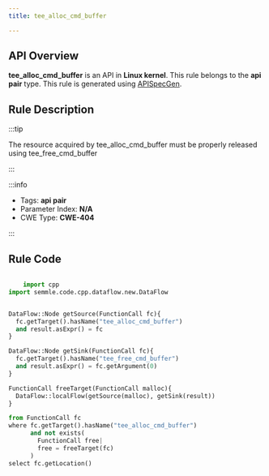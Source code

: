 ```yaml
---
title: tee_alloc_cmd_buffer

---
```



## API Overview
**tee_alloc_cmd_buffer** is an API in **Linux kernel**. This rule belongs to the **api pair** type. This rule is generated using [APISpecGen](../../tools/APISpecGen).
## Rule Description

:::tip

The resource acquired by tee_alloc_cmd_buffer must be properly released using tee_free_cmd_buffer

:::

:::info

- Tags: **api pair**
- Parameter Index: **N/A**
- CWE Type: **CWE-404**

:::

## Rule Code
```python

    import cpp
import semmle.code.cpp.dataflow.new.DataFlow


DataFlow::Node getSource(FunctionCall fc){
  fc.getTarget().hasName("tee_alloc_cmd_buffer")
  and result.asExpr() = fc
}

DataFlow::Node getSink(FunctionCall fc){
  fc.getTarget().hasName("tee_free_cmd_buffer")
  and result.asExpr() = fc.getArgument(0)
}

FunctionCall freeTarget(FunctionCall malloc){
  DataFlow::localFlow(getSource(malloc), getSink(result))
}

from FunctionCall fc
where fc.getTarget().hasName("tee_alloc_cmd_buffer")
      and not exists(
        FunctionCall free| 
        free = freeTarget(fc)
      )
select fc.getLocation()

    
```